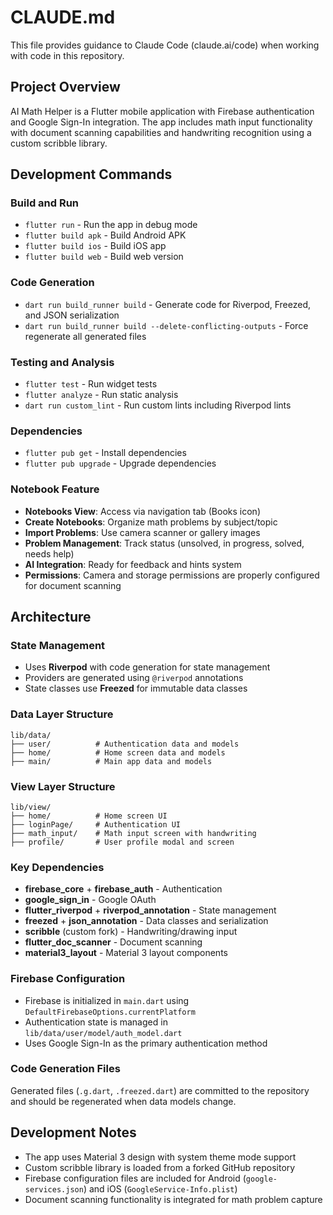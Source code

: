 # CLAUDE.md

This file provides guidance to Claude Code (claude.ai/code) when working with code in this repository.

## Project Overview

AI Math Helper is a Flutter mobile application with Firebase authentication and Google Sign-In integration. The app includes math input functionality with document scanning capabilities and handwriting recognition using a custom scribble library.

## Development Commands

### Build and Run
- `flutter run` - Run the app in debug mode
- `flutter build apk` - Build Android APK
- `flutter build ios` - Build iOS app
- `flutter build web` - Build web version

### Code Generation
- `dart run build_runner build` - Generate code for Riverpod, Freezed, and JSON serialization
- `dart run build_runner build --delete-conflicting-outputs` - Force regenerate all generated files

### Testing and Analysis
- `flutter test` - Run widget tests
- `flutter analyze` - Run static analysis
- `dart run custom_lint` - Run custom lints including Riverpod lints

### Dependencies
- `flutter pub get` - Install dependencies
- `flutter pub upgrade` - Upgrade dependencies

### Notebook Feature
- **Notebooks View**: Access via navigation tab (Books icon)
- **Create Notebooks**: Organize math problems by subject/topic
- **Import Problems**: Use camera scanner or gallery images
- **Problem Management**: Track status (unsolved, in progress, solved, needs help)
- **AI Integration**: Ready for feedback and hints system
- **Permissions**: Camera and storage permissions are properly configured for document scanning

## Architecture

### State Management
- Uses **Riverpod** with code generation for state management
- Providers are generated using `@riverpod` annotations
- State classes use **Freezed** for immutable data classes

### Data Layer Structure
```
lib/data/
├── user/          # Authentication data and models
├── home/          # Home screen data and models  
├── main/          # Main app data and models
```

### View Layer Structure
```
lib/view/
├── home/          # Home screen UI
├── loginPage/     # Authentication UI
├── math_input/    # Math input screen with handwriting
├── profile/       # User profile modal and screen
```

### Key Dependencies
- **firebase_core** + **firebase_auth** - Authentication
- **google_sign_in** - Google OAuth
- **flutter_riverpod** + **riverpod_annotation** - State management
- **freezed** + **json_annotation** - Data classes and serialization
- **scribble** (custom fork) - Handwriting/drawing input
- **flutter_doc_scanner** - Document scanning
- **material3_layout** - Material 3 layout components

### Firebase Configuration
- Firebase is initialized in `main.dart` using `DefaultFirebaseOptions.currentPlatform`
- Authentication state is managed in `lib/data/user/model/auth_model.dart`
- Uses Google Sign-In as the primary authentication method

### Code Generation Files
Generated files (`.g.dart`, `.freezed.dart`) are committed to the repository and should be regenerated when data models change.

## Development Notes

- The app uses Material 3 design with system theme mode support
- Custom scribble library is loaded from a forked GitHub repository
- Firebase configuration files are included for Android (`google-services.json`) and iOS (`GoogleService-Info.plist`)
- Document scanning functionality is integrated for math problem capture